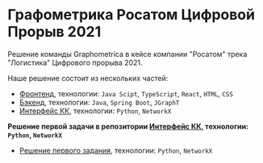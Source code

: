 # Графометрика Роcатом Цифровой Прорыв 2021
Решение команды Graphometrica в кейсе компании "Росатом" трека "Логистика" Цифрового прорыва 2021.

Наше решение состоит из нескольких частей:
- [Фронтенд](https://github.com/graphometrica/graphometrica_rosatom_2021_front/tree/master/), технологии: `Java Scipt`, `TypeScript`, `React`, `HTML`, `CSS`
- [Бэкенд](https://github.com/graphometrica/graphometrica_rosatom_2021_backend/tree/master/), технологии: `Java`, `Spring Boot`, `JGraphT`
- [Интерфейс КК](https://github.com/graphometrica/graphometrica_rosatom_2021_python/tree/master), технологии: `Python`, `NetworkX`

**Решение первой задачи в репозитории [Интерфейс КК](https://github.com/graphometrica/graphometrica_rosatom_2021_python/tree/master), технологии: `Python`, `NetworkX`**
- [Решение первого задания](https://github.com/graphometrica/graphometrica_rosatom_2021_python/tree/master/solve5tsp.py), технологии: `Python`, `NetworkX`
